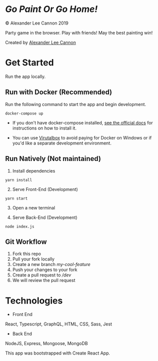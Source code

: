 # _Go Paint Or Go Home!_
&copy; Alexander Lee Cannon 2019

Party game in the browser. Play with friends! May the best painting win!

Created by [Alexander Lee Cannon](https://alex-cannon.github.io/portfolio)

# Get Started
Run the app locally.

## Run with Docker (Recommended)
Run the following command to start the app and begin development.

```
docker-compose up
```

* If you don't have docker-compose installed, [see the official docs](https://docs.docker.com/compose/install/) for instructions on how to install it.

* You can use [Virutalbox](https://www.virtualbox.org) to avoid paying for Docker on Windows or if you'd like a separate development environment.

## Run Natively (Not maintained)
1. Install dependencies
```
yarn install
```

2. Serve Front-End (Development)
```
yarn start
```

3. Open a new terminal

4. Serve Back-End (Development)
```
node index.js
```

## Git Workflow
1. Fork this repo
2. Pull your fork locally
3. Create a new branch _my-cool-feature_
4. Push your changes to your fork
5. Create a pull request to _/dev_
6. We will review the pull request

# Technologies

* Front End

React, Typescript, GraphQL, HTML, CSS, Sass, Jest

* Back End

NodeJS, Express, Mongoose, MongoDB

This app was bootstrapped with Create React App.
